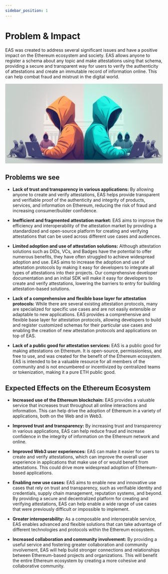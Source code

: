 ```yaml
---
sidebar_position: 1
---
```


# Problem & Impact
EAS was created to address several significant issues and have a positive impact on the Ethereum ecosystem and society. EAS allows anyone to register a schema about any topic and make attestations using that schema, providing a secure and transparent way for users to verify the authenticity of attestations and create an immutable record of information online. This can help combat fraud and mistrust in the digital world.

![Hooded Coder](./img/coders.png)

## Problems we see
- **Lack of trust and transparency in various applications:** By allowing anyone to create and verify attestations, EAS helps provide transparent and verifiable proof of the authenticity and integrity of products, services, and information on Ethereum, reducing the risk of fraud and increasing consumer/builder confidence.

- **Inefficient and fragmented attestation market:** EAS aims to improve the efficiency and interoperability of the attestation market by providing a standardized and open-source platform for creating and verifying attestations that can be used across different use cases and audiences.

- **Limited adoption and use of attestation solutions:** Although attestation solutions such as DIDs, VCs, and Badges have the potential to offer numerous benefits, they have often struggled to achieve widespread adoption and use. EAS aims to increase the adoption and use of attestation protocols by making it easy for developers to integrate all types of attestations into their projects. Our comprehensive developer documentation and an initial SDK will make it easy for developers to create and verify attestations, lowering the barriers to entry for building attestation-based solutions.

- **Lack of a comprehensive and flexible base layer for attestation protocols:** While there are several existing attestation protocols, many are specialized for specific use cases and are not easily extensible or adaptable to new applications. EAS provides a comprehensive and flexible base layer for attestation protocols, allowing developers to build and register customized schemas for their particular use cases and enabling the creation of new attestation protocols and applications on top of EAS.

- **Lack of a public good for attestation services:** EAS is a public good for making attestations on Ethereum. It is open-source, permissionless, and free to use, and was created for the benefit of the Ethereum ecosystem. EAS is intended to be a valuable resource for all members of the community and is not encumbered or incentivized by centralized teams or tokenization, making it a pure ETH public good.


## Expected Effects on the Ethereum Ecosystem

- **Increased use of the Ethereum blockchain:** EAS provides a valuable service that increases trust throughout all online interactions and information. This can help drive the adoption of Ethereum in a variety of applications, both on the Web and in Web3.

- **Improved trust and transparency:** By increasing trust and transparency in various applications, EAS can help reduce fraud and increase confidence in the integrity of information on the Ethereum network and online.

- **Improved Web3 user experiences:** EAS can make it easier for users to create and verify attestations, which can improve the overall user experience in applications that make use of or would benefit from attestations. This could drive more widespread adoption of Ethereum-based applications.

- **Enabling new use cases:** EAS aims to enable new and innovative use cases that rely on trust and transparency, such as verifiable identity and credentials, supply chain management, reputation systems, and beyond. By providing a secure and decentralized platform for creating and verifying attestations, EAS can help enable a wide range of use cases that were previously difficult or impossible to implement.

- **Greater interoperability:** As a composable and interoperable service, EAS enables advanced and flexible solutions that can take advantage of different technologies and protocols within the Ethereum ecosystem.

- **Increased collaboration and community involvement:** By providing a useful service and fostering greater collaboration and community involvement, EAS will help build stronger connections and relationships between Ethereum-based projects and organizations. This will benefit the entire Ethereum ecosystem by creating a more cohesive and collaborative community.




